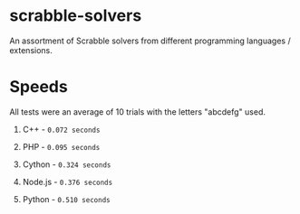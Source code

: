 # scrabble-solvers
An assortment of Scrabble solvers from different programming languages / extensions.

# Speeds
All tests were an average of 10 trials with the letters "abcdefg" used.

1. C++ - `0.072 seconds`

2. PHP - `0.095 seconds`

3. Cython - `0.324 seconds`

4. Node.js - `0.376 seconds`

5. Python - `0.510 seconds`




